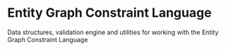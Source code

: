 
# Entity Graph Constraint Language

Data structures, validation engine and utilities for working with the Entity Graph Constraint Language
